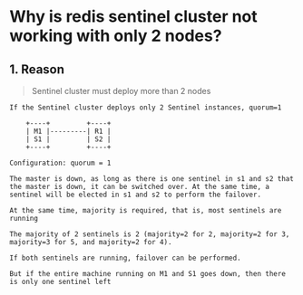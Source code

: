 # Why is redis sentinel cluster not working with only 2 nodes?

## 1. Reason
> Sentinel cluster must deploy more than 2 nodes

```
If the Sentinel cluster deploys only 2 Sentinel instances, quorum=1

	+----+         +----+
	| M1 |---------| R1 |
	| S1 |         | S2 |
	+----+         +----+

Configuration: quorum = 1

The master is down, as long as there is one sentinel in s1 and s2 that the master is down, it can be switched over. At the same time, a sentinel will be elected in s1 and s2 to perform the failover.

At the same time, majority is required, that is, most sentinels are running

The majority of 2 sentinels is 2 (majority=2 for 2, majority=2 for 3, majority=3 for 5, and majority=2 for 4). 

If both sentinels are running, failover can be performed.

But if the entire machine running on M1 and S1 goes down, then there is only one sentinel left

```